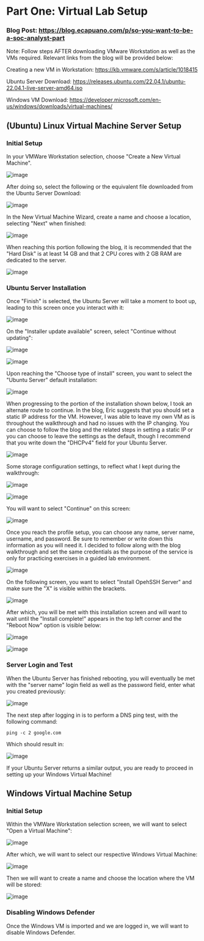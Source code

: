 # Part One: Virtual Lab Setup

### Blog Post: https://blog.ecapuano.com/p/so-you-want-to-be-a-soc-analyst-part

Note: Follow steps AFTER downloading VMware Workstation as well as the VMs required. Relevant links from the blog will be provided below:

Creating a new VM in Workstation: https://kb.vmware.com/s/article/1018415

Ubuntu Server Download: https://releases.ubuntu.com/22.04.1/ubuntu-22.04.1-live-server-amd64.iso

Windows VM Download: https://developer.microsoft.com/en-us/windows/downloads/virtual-machines/ 


## (Ubuntu) Linux Virtual Machine Server Setup

### Initial Setup

In your VMWare Workstation selection, choose "Create a New Virtual Machine".

![image](https://github.com/Virtual-Watcher/SOC-Analyst-Walkthrough/assets/171607952/7a92fdf7-b628-4742-af1e-f625be025c7d)

After doing so, select the following or the equivalent file downloaded from the Ubuntu Server Download: 

![image](https://github.com/Virtual-Watcher/SOC-Analyst-Walkthrough/assets/171607952/fd30a489-10bb-455d-bc3d-e67d0e85c7b3)

In the New Virtual Machine Wizard, create a name and choose a location, selecting "Next" when finished:

![image](https://github.com/Virtual-Watcher/SOC-Analyst-Walkthrough/assets/171607952/69234001-6967-4695-8ac7-fbe3416fa257)

When reaching this portion following the blog, it is recommended that the "Hard Disk" is at least 14 GB and that 2 CPU cores with 2 GB RAM are dedicated to the server.

![image](https://github.com/Virtual-Watcher/SOC-Analyst-Walkthrough/assets/171607952/32793ba2-2b87-4d90-8602-572f0063946d)

### Ubuntu Server Installation

Once "Finish" is selected, the Ubuntu Server will take a moment to boot up, leading to this screen once you interact with it: 

![image](https://github.com/Virtual-Watcher/SOC-Analyst-Walkthrough/assets/171607952/03837488-965b-4db9-8241-9cb5b21d1766)

On the "Installer update available" screen, select "Continue without updating":

![image](https://github.com/Virtual-Watcher/SOC-Analyst-Walkthrough/assets/171607952/7e4606dd-4f7e-4f5c-8715-0865c60db73e)

![image](https://github.com/Virtual-Watcher/SOC-Analyst-Walkthrough/assets/171607952/24696e4c-8aa9-48dc-b680-8491a57cc6f8)

Upon reaching the "Choose type of install" screen, you want to select the "Ubuntu Server" default installation:

![image](https://github.com/Virtual-Watcher/SOC-Analyst-Walkthrough/assets/171607952/a59bb674-f4f7-462e-899a-e13c0d533842)

When progressing to the portion of the installation shown below, I took an alternate route to continue. In the blog, Eric suggests that you should set a static IP address for the VM. However, I was able to leave my own VM as is throughout the walkthrough and had no issues with the IP changing. You can choose to follow the blog and the related steps in setting a static IP or you can choose to leave the settings as the default, though I recommend that you write down the "DHCPv4" field for your Ubuntu Server.

![image](https://github.com/Virtual-Watcher/SOC-Analyst-Walkthrough/assets/171607952/af4553ff-02fb-46f3-8b3a-031f00eb0932)

Some storage configuration settings, to reflect what I kept during the walkthrough:

![image](https://github.com/Virtual-Watcher/SOC-Analyst-Walkthrough/assets/171607952/1572a77d-4d65-49ce-86f0-c85daf72b087)

![image](https://github.com/Virtual-Watcher/SOC-Analyst-Walkthrough/assets/171607952/3b6785c1-12fc-42e0-b7e9-6acaec7d1f53)

You will want to select "Continue" on this screen:

![image](https://github.com/Virtual-Watcher/SOC-Analyst-Walkthrough/assets/171607952/76f25e43-848d-4466-9859-9335dac74f46)

Once you reach the profile setup, you can choose any name, server name, username, and password. Be sure to remember or write down this information as you will need it. I decided to follow along with the blog walkthrough and set the same credentials as the purpose of the service is only for practicing exercises in a guided lab environment. 

![image](https://github.com/Virtual-Watcher/SOC-Analyst-Walkthrough/assets/171607952/f3b20f64-424a-4bde-b4a0-0094cdb4ab56)

On the following screen, you want to select "Install OpehSSH Server" and make sure the "X" is visible within the brackets. 

![image](https://github.com/Virtual-Watcher/SOC-Analyst-Walkthrough/assets/171607952/05bc8e3d-82d6-4d3d-91e3-26e17f2b55f9)

After which, you will be met with this installation screen and will want to wait until the "Install complete!" appears in the top left corner and the "Reboot Now" option is visible below:

![image](https://github.com/Virtual-Watcher/SOC-Analyst-Walkthrough/assets/171607952/54748b7a-4cd8-4db5-a074-8a9d84cc1c32)

![image](https://github.com/Virtual-Watcher/SOC-Analyst-Walkthrough/assets/171607952/682b19b9-941a-4dae-b2e2-a317248b113f)

### Server Login and Test

When the Ubuntu Server has finished rebooting, you will eventually be met with the "server name" login field as well as the password field, enter what you created previously:

![image](https://github.com/Virtual-Watcher/SOC-Analyst-Walkthrough/assets/171607952/ec167f8f-df60-4f1c-892d-c12b1eeb1757)

The next step after logging in is to perform a DNS ping test, with the following command:
```
ping -c 2 google.com
```
Which should result in: 

![image](https://github.com/Virtual-Watcher/SOC-Analyst-Walkthrough/assets/171607952/028d38bf-4efa-41e0-b25a-c5183f64f3f5)

If your Ubuntu Server returns a similar output, you are ready to proceed in setting up your Windows Virtual Machine! 

## Windows Virtual Machine Setup

### Initial Setup

Within the VMWare Workstation selection screen, we will want to select "Open a Virtual Machine": 

![image](https://github.com/Virtual-Watcher/SOC-Analyst-Walkthrough/assets/171607952/deac86f7-24fa-4230-ac15-1d3b542c6727)

After which, we will want to select our respective Windows Virtual Machine:

![image](https://github.com/Virtual-Watcher/SOC-Analyst-Walkthrough/assets/171607952/feb6b25b-3cad-4813-88d7-6d1675dca172)

Then we will want to create a name and choose the location where the VM will be stored: 

![image](https://github.com/Virtual-Watcher/SOC-Analyst-Walkthrough/assets/171607952/31ed466b-b401-4991-84e1-9a63466f1959)

### Disabling Windows Defender

Once the Windows VM is imported and we are logged in, we will want to disable Windows Defender. 
